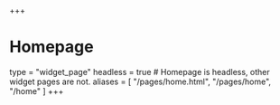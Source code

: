 +++
# Homepage
type = "widget_page"
headless = true  # Homepage is headless, other widget pages are not.
aliases = [
    "/pages/home.html",
    "/pages/home",
    "/home"
]
+++
